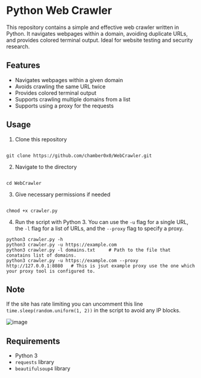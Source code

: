 
# Python Web Crawler

This repository contains a simple and effective web crawler written in Python. It navigates webpages within a domain, avoiding duplicate URLs, and provides colored terminal output. Ideal for website testing and security research.

## Features

- Navigates webpages within a given domain
- Avoids crawling the same URL twice
- Provides colored terminal output
- Supports crawling multiple domains from a list
- Supports using a proxy for the requests

## Usage

1. Clone this repository
``` 

git clone https://github.com/chamber0x0/WebCrawler.git 

```
2. Navigate to the directory
```

cd WebCrawler

```
3. Give necessary permissions if needed
```

chmod +x crawler.py

```
4. Run the script with Python 3. You can use the `-u` flag for a single URL, the `-l` flag for a list of URLs, and the `--proxy` flag to specify a proxy.
```
python3 crawler.py -h
python3 crawler.py -u https://example.com
python3 crawler.py -l domains.txt     # Path to the file that conatains list of domains.
python3 crawler.py -u https://example.com --proxy http://127.0.0.1:8080   # This is jsut example proxy use the one which your proxy tool is configured to.

```

## Note 

If the site has rate limiting you can uncomment this line `time.sleep(random.uniform(1, 2))` in the script to avoid any IP blocks.

![image](https://github.com/chamber0x0/WebCrawler/assets/160602770/c308b749-5963-4322-abe2-b919c9d170f8)

## Requirements

- Python 3
- `requests` library
- `beautifulsoup4` library


